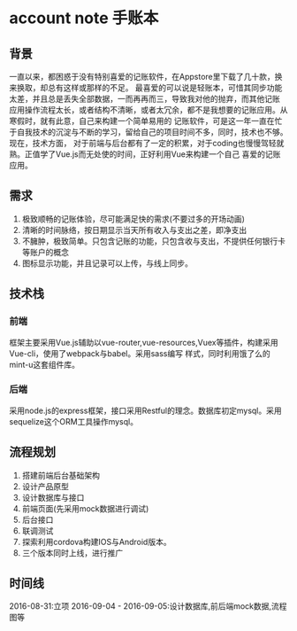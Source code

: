 # account note 手账本
## 背景
一直以来，都困惑于没有特别喜爱的记账软件，在Appstore里下载了几十款，换来换取，却总有这样或那样的不足。
最喜爱的可以说是轻账本，可惜其同步功能太差，并且总是丢失全部数据，一而再再而三，导致我对他的抛弃，而其他记账
应用操作流程太长，或者结构不清晰，或者太冗余，都不是我想要的记账应用。从寒假时，就有此意，自己来构建一个简单易用的
记账软件，可是这一年一直在忙于自我技术的沉淀与不断的学习，留给自己的项目时间不多，同时，技术也不够。现在，技术方面，
对于前端与后台都有了一定的积累，对于coding也慢慢驾轻就熟。正值学了Vue.js而无处使的时间，正好利用Vue来构建一个自己
喜爱的记账应用。

## 需求
1. 极致顺畅的记账体验，尽可能满足快的需求(不要过多的开场动画)
2. 清晰的时间脉络，按日期显示当天所有收入与支出之差，即净支出
3. 不臃肿，极致简单。只包含记账的功能，只包含收与支出，不提供任何银行卡等账户的概念
4. 图标显示功能，并且记录可以上传，与线上同步。

## 技术栈
### 前端
框架主要采用Vue.js辅助以vue-router,vue-resources,Vuex等插件，构建采用Vue-cli，使用了webpack与babel。采用sass编写
样式，同时利用饿了么的mint-u这套组件库。

### 后端
采用node.js的express框架，接口采用Restful的理念。数据库初定mysql。采用sequelize这个ORM工具操作mysql。



## 流程规划
1. 搭建前端后台基础架构
2. 设计产品原型
3. 设计数据库与接口
4. 前端页面(先采用mock数据进行调试)
5. 后台接口
6. 联调测试
7. 探索利用cordova构建IOS与Android版本。
8. 三个版本同时上线，进行推广


## 时间线
2016-08-31:立项
2016-09-04 - 2016-09-05:设计数据库,前后端mock数据,流程图等
